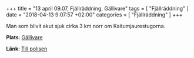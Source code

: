 +++
title = "13 april 09.07, Fjällräddning, Gällivare"
tags = [
  "Fjällräddning"
]
date = "2018-04-13 9:07:57 +02:00"
categories = [
    "Fjällräddning"
]
+++

Man som blivit akut sjuk cirka 3 km norr om Kaitumjaurestugorna.

**Plats**: [Gällivare](http://www.google.com/maps/place/67.1379,20.659362)

**Länk**: [Till polisen](https://polisen.se/aktuellt/handelser/2018/april/13/13-april-09.07-fjallraddning-gallivare/)